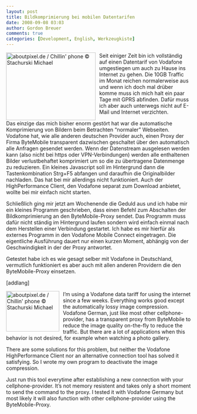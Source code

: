 ```yaml
---
layout: post
title: Bildkomprimierung bei mobilen Datentarifen
date: 2008-09-08 03:03
author: Gordon Breuer
comments: true
categories: [Development, English, Werkzeugkiste]
---
```

<p>
<img style="margin: 0px 10px 0px 0px; border: 0px" src="http://anheledirwp.blob.core.windows.net/wordpress/2008/09/ap_26914_chillhandy_2_6.jpg" border="0" alt="aboutpixel.de / Chillin' phone &copy; Stachurski Michael " title="aboutpixel.de / Chillin' phone &copy; Stachurski Michael " width="244" height="184" align="left" /> Seit einiger Zeit bin ich vollst&auml;ndig auf einen Datentarif von Vodafone umgestiegen um auch zu Hause ins Internet zu gehen. Die 10GB Traffic im Monat reichen normalerweise aus und wenn ich doch mal dr&uuml;ber komme muss ich mich halt ein paar Tage mit GPRS abfinden. Daf&uuml;r muss ich aber auch unterwegs nicht auf E-Mail und Internet verzichten. 
</p>
<p>
Das einzige das mich bisher enorm gest&ouml;rt hat war die automatische Komprimierung von Bildern beim Betrachten &ldquo;normaler&rdquo; Webseiten. Vodafone hat, wie alle anderen deutschen Provider auch, einen Proxy der Firma ByteMobile transparent dazwischen geschaltet &uuml;ber den automatisch alle Anfragen gesendet werden. Wenn der Datenstream ausgelesen werden kann (also nicht bei https oder VPN-Verbindungen) werden alle enthaltenen Bilder verlustbehaftet komprimiert um so die zu &uuml;bertragene Datenmenge zu reduzieren. Ein kleines Javascript soll im Hintergrund dann die Tastenkombination Strg+F5 abfangen und daraufhin die Originalbilder nachladen. Das hat bei mir allerdings nicht funktioniert. Auch der HighPerformance Client, den Vodafone separat zum Download anbietet, wollte bei mir einfach nicht starten. 
</p>
<p>
Schlie&szlig;lich ging mir jetzt am Wochenende die Geduld aus und ich habe mir ein kleines Programm geschrieben, dass einen Befehl zum Abschalten der Bildkomprimierung an den ByteMobile-Proxy sendet. Das Programm muss daf&uuml;r nicht st&auml;ndig im Hintergrund laufen sondern wird einfach einmal nach dem Herstellen einer Verbindung gestartet. Ich habe es mir hierf&uuml;r als externes Programm in den Vodafone Mobile Connect eingetragen. Die eigentliche Ausf&uuml;hrung dauert nur einen kurzen Moment, abh&auml;ngig von der Geschwindigkeit in der der Proxy antwortet. 
</p>
<p>
Getestet habe ich es wie gesagt selber mit Vodafone in Deutschland, vermutlich funktioniert es aber auch mit allen anderen Providern die den ByteMobile-Proxy einsetzen. 
</p>
[addlang] 
<p>
<img style="margin: 0px 10px 0px 0px; border: 0px" src="http://anheledirwp.blob.core.windows.net/wordpress/2008/09/ap_26914_chillhandy_2_3.jpg" border="0" alt="aboutpixel.de / Chillin' phone &copy; Stachurski Michael " title="aboutpixel.de / Chillin' phone &copy; Stachurski Michael " width="145" height="110" align="left" />I&rsquo;m using a Vodafone data tariff for using the internet since a few weeks. Everything works good except the automatically lossy image compression. Vodafone German, just like most other cellphone-provider, has a transparent proxy from ByteMobile to reduce the image quality on-the-fly to reduce the traffic. But there are a lot of applications when this behavior is not desired, for example when watching a photo gallery. 
</p>
<p>
There are some solutions for this problem, but neither the Vodafone HighPerformance Client nor an alternative connection tool has solved it satisfying. So I wrote my own program to deactivate the image compression. 
</p>
<p>
Just run this tool everytime after establishing a new connection with your cellphone-provider. It&rsquo;s not memory resistent and takes only a short moment to send the command to the proxy. I tested it with Vodafone Germany but most likely it will also function with other cellphone-provider using the ByteMobile-Proxy. 
</p>
